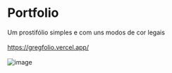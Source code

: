 # Portfolio

Um prostifólio simples e com uns modos de cor legais 
</br>
</br>
https://gregfolio.vercel.app/
</br>
</br>
![image](https://user-images.githubusercontent.com/55760643/195122050-3eb01233-a4d2-4ff1-a152-c99602983d72.png)
